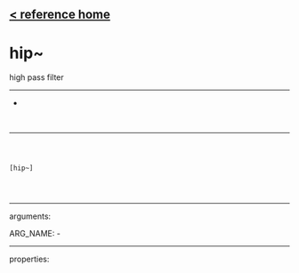 [< reference home](index.html)
---

# hip~


high pass filter

---

-
<br>


---


```



[hip~]


            
```

---
arguments:

ARG_NAME: -<br>

---
properties:


